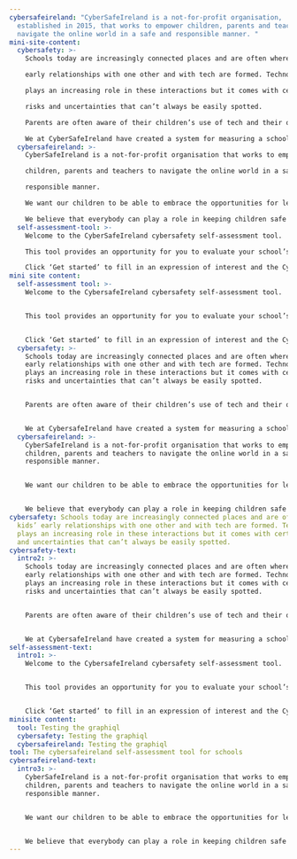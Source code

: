 ```yaml
---
cybersafeireland: "CyberSafeIreland is a not-for-profit organisation,
  established in 2015, that works to empower children, parents and teachers to
  navigate the online world in a safe and responsible manner. "
mini-site-content:
  cybersafety: >-
    Schools today are increasingly connected places and are often where kids’

    early relationships with one other and with tech are formed. Technology

    plays an increasing role in these interactions but it comes with certain

    risks and uncertainties that can’t always be easily spotted.

    Parents are often aware of their children’s use of tech and their online interactions, but it is useful for schools to be aware of their level of cybersafety as well. This helps to protect children, schools and teachers from the risks and pitfalls of online life.

    We at CyberSafeIreland have created a system for measuring a school’s cybersafety against a number of categories. Our self-assessment tool will allow meaningful answers from your staff and pupils to form a report and advice on where and how you could improve.
  cybersafeireland: >-
    CyberSafeIreland is a not-for-profit organisation that works to empower

    children, parents and teachers to navigate the online world in a safe and

    responsible manner.

    We want our children to be able to embrace the opportunities for learning and enjoyment that technology can deliver, but we recognise that as parents and educators we have a responsibility to equip them with the tools to stay safe and avoid harm.

    We believe that everybody can play a role in keeping children safe online, including children themselves. Education is a key part of the solution and both schools and parents have a vital role to play in supporting children to be safe online.
  self-assessment-tool: >-
    Welcome to the CyberSafeIreland cybersafety self-assessment tool.

    This tool provides an opportunity for you to evaluate your school’s level of cybersafety across a series of categories with questionnaires aimed at school Leaders, Teachers and Pupils.

    Click ‘Get started’ to fill in an expression of interest and the CybersSfeIreland team will contact you to get your school going with the tool. Contact us directly if you require more information.
mini site content:
  self-assessment tool: >-
    Welcome to the CybersafeIreland cybersafety self-assessment tool.


    This tool provides an opportunity for you to evaluate your school’s level of cybersafety across a series of categories with questionnaires aimed at school Leaders, Teachers and Pupils.


    Click ‘Get started’ to fill in an expression of interest and the CybersafeIreland team will contact you to get your school going with the tool. Contact us directly if you require more information.
  cybersafety: >-
    Schools today are increasingly connected places and are often where kids’
    early relationships with one other and with tech are formed. Technology
    plays an increasing role in these interactions but it comes with certain
    risks and uncertainties that can’t always be easily spotted.


    Parents are often aware of their children’s use of tech and their online interactions, but it is useful for schools to be aware of their level of cybersafety as well. This helps to protect children, schools and teachers from the risks and pitfalls of online life.


    We at CybersafeIreland have created a system for measuring a school’s cybersafety against a number of categories. Our self-assessment tool will allow meaningful answers from your staff and pupils to form a report and advice on where and how you could improve.
  cybersafeireland: >-
    CyberSafeIreland is a not-for-profit organisation that works to empower
    children, parents and teachers to navigate the online world in a safe and
    responsible manner.


    We want our children to be able to embrace the opportunities for learning and enjoyment that technology can deliver, but we recognise that as parents and educators we have a responsibility to equip them with the tools to stay safe and avoid harm.


    We believe that everybody can play a role in keeping children safe online, including children themselves. Education is a key part of the solution and both schools and parents have a vital role to play in supporting children to be safe online.
cybersafety: Schools today are increasingly connected places and are often where
  kids’ early relationships with one other and with tech are formed. Technology
  plays an increasing role in these interactions but it comes with certain risks
  and uncertainties that can’t always be easily spotted.
cybersafety-text:
  intro2: >-
    Schools today are increasingly connected places and are often where kids’
    early relationships with one other and with tech are formed. Technology
    plays an increasing role in these interactions but it comes with certain
    risks and uncertainties that can’t always be easily spotted.


    Parents are often aware of their children’s use of tech and their online interactions, but it is useful for schools to be aware of their level of cybersafety as well. This helps to protect children, schools and teachers from the risks and pitfalls of online life.


    We at CybersafeIreland have created a system for measuring a school’s cybersafety against a number of categories. Our self-assessment tool will allow meaningful answers from your staff and pupils to form a report and advice on where and how you could improve.
self-assessment-text:
  intro1: >-
    Welcome to the CybersafeIreland cybersafety self-assessment tool.


    This tool provides an opportunity for you to evaluate your school’s level of cybersafety across a series of categories with questionnaires aimed at school Leaders, Teachers and Pupils.


    Click ‘Get started’ to fill in an expression of interest and the CybersafeIreland team will contact you to get your school going with the tool. Contact us directly if you require more information.
minisite content:
  tool: Testing the graphiql
  cybersafety: Testing the graphiql
  cybersafeireland: Testing the graphiql
tool: The cybersafeireland self-assessment tool for schools
cybersafeireland-text:
  intro3: >-
    CyberSafeIreland is a not-for-profit organisation that works to empower
    children, parents and teachers to navigate the online world in a safe and
    responsible manner.


    We want our children to be able to embrace the opportunities for learning and enjoyment that technology can deliver, but we recognise that as parents and educators we have a responsibility to equip them with the tools to stay safe and avoid harm.


    We believe that everybody can play a role in keeping children safe online, including children themselves. Education is a key part of the solution and both schools and parents have a vital role to play in supporting children to be safe online.
---
```

